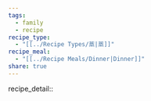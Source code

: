 ```yaml
---
tags:
  - family
  - recipe
recipe_type:
  - "[[../Recipe Types/蒸|蒸]]"
recipe_meal:
  - "[[../Recipe Meals/Dinner|Dinner]]"
share: true
---
```


recipe_detail:: 
